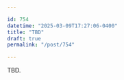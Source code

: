 ```yaml
---

id: 754
datetime: "2025-03-09T17:27:06-0400"
title: "TBD"
draft: true
permalink: "/post/754"

---
```


TBD.
